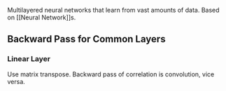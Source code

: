 Multilayered neural networks that learn from vast amounts of data. Based on [[Neural Network]]s. 
## Backward Pass for Common Layers
### Linear Layer
Use matrix transpose. Backward pass of correlation is convolution, vice versa. 